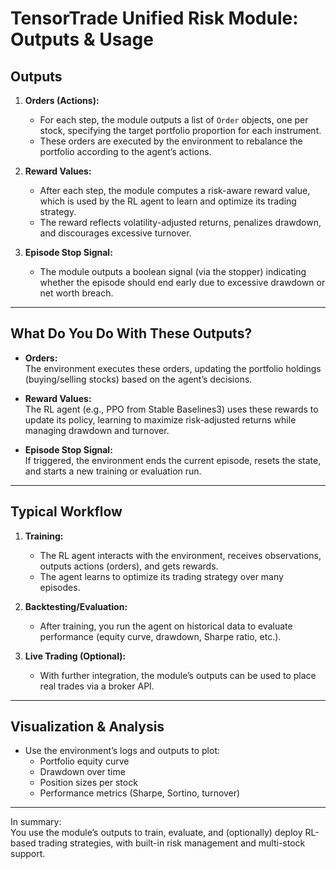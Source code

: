 # TensorTrade Unified Risk Module: Outputs & Usage

## Outputs

1. **Orders (Actions):**
   - For each step, the module outputs a list of `Order` objects, one per stock, specifying the target portfolio proportion for each instrument.
   - These orders are executed by the environment to rebalance the portfolio according to the agent’s actions.

2. **Reward Values:**
   - After each step, the module computes a risk-aware reward value, which is used by the RL agent to learn and optimize its trading strategy.
   - The reward reflects volatility-adjusted returns, penalizes drawdown, and discourages excessive turnover.

3. **Episode Stop Signal:**
   - The module outputs a boolean signal (via the stopper) indicating whether the episode should end early due to excessive drawdown or net worth breach.

---

## What Do You Do With These Outputs?

- **Orders:**  
  The environment executes these orders, updating the portfolio holdings (buying/selling stocks) based on the agent’s decisions.

- **Reward Values:**  
  The RL agent (e.g., PPO from Stable Baselines3) uses these rewards to update its policy, learning to maximize risk-adjusted returns while managing drawdown and turnover.

- **Episode Stop Signal:**  
  If triggered, the environment ends the current episode, resets the state, and starts a new training or evaluation run.

---

## Typical Workflow

1. **Training:**  
   - The RL agent interacts with the environment, receives observations, outputs actions (orders), and gets rewards.
   - The agent learns to optimize its trading strategy over many episodes.

2. **Backtesting/Evaluation:**  
   - After training, you run the agent on historical data to evaluate performance (equity curve, drawdown, Sharpe ratio, etc.).

3. **Live Trading (Optional):**  
   - With further integration, the module’s outputs can be used to place real trades via a broker API.

---

## Visualization & Analysis

- Use the environment’s logs and outputs to plot:
  - Portfolio equity curve
  - Drawdown over time
  - Position sizes per stock
  - Performance metrics (Sharpe, Sortino, turnover)

---

In summary:  
You use the module’s outputs to train, evaluate, and (optionally) deploy RL-based trading strategies, with built-in risk management and multi-stock support.
